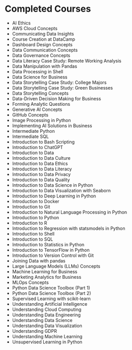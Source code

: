
# Completed Courses

- AI Ethics
- AWS Cloud Concepts
- Communicating Data Insights
- Course Creation at DataCamp
- Dashboard Design Concepts
- Data Communication Concepts
- Data Governance Concepts
- Data Literacy Case Study: Remote Working Analysis
- Data Manipulation with Pandas
- Data Processing in Shell
- Data Science for Business
- Data Storytelling Case Study: College Majors
- Data Storytelling Case Study: Green Businesses
- Data Storytelling Concepts
- Data-Driven Decision Making for Business
- Forming Analytic Questions
- Generative AI Concepts
- GitHub Concepts
- Image Processing in Python
- Implementing AI Solutions in Business
- Intermediate Python
- Intermediate SQL
- Introduction to Bash Scripting
- Introduction to ChatGPT
- Introduction to Data
- Introduction to Data Culture
- Introduction to Data Ethics
- Introduction to Data Literacy
- Introduction to Data Privacy
- Introduction to Data Quality
- Introduction to Data Science in Python
- Introduction to Data Visualization with Seaborn
- Introduction to Deep Learning in Python
- Introduction to Docker
- Introduction to Git
- Introduction to Natural Language Processing in Python
- Introduction to Python
- Introduction to R
- Introduction to Regression with statsmodels in Python
- Introduction to Shell
- Introduction to SQL
- Introduction to Statistics in Python
- Introduction to TensorFlow in Python
- Introduction to Version Control with Git
- Joining Data with pandas
- Large Language Models (LLMs) Concepts
- Machine Learning for Business
- Marketing Analytics for Business
- MLOps Concepts
- Python Data Science Toolbox (Part 1)
- Python Data Science Toolbox (Part 2)
- Supervised Learning with scikit-learn
- Understanding Artificial Intelligence
- Understanding Cloud Computing
- Understanding Data Engineering
- Understanding Data Science
- Understanding Data Visualization
- Understanding GDPR
- Understanding Machine Learning
- Unsupervised Learning in Python
